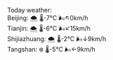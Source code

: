 Today weather:  
Beijing: 🌨  🌡️-7°C 🌬️↖0km/h  
Tianjin: 🌨  🌡️-6°C 🌬️↙15km/h  
Shijiazhuang: 🌨  🌡️-2°C 🌬️↓9km/h  
Tangshan: ❄️   🌡️-5°C 🌬️←9km/h  

